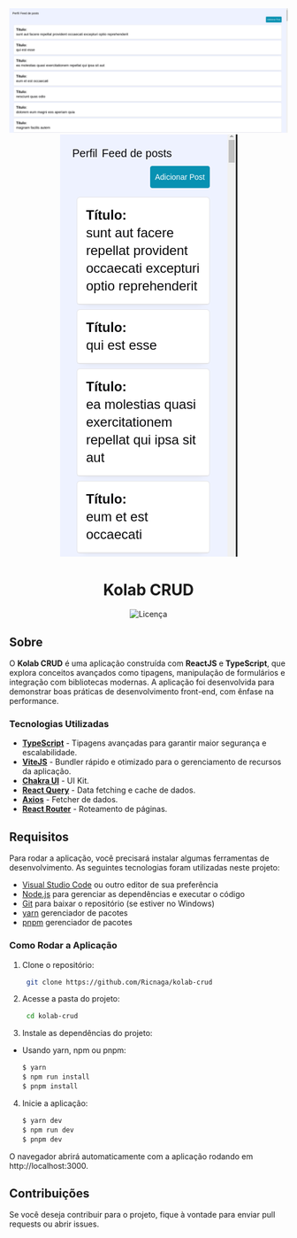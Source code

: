 <div align="center">
  <img src="./cover.jpg" alt="Capa do Projeto" />
  <img src="./mobile.jpg" alt="Capa do Projeto mobile" />
</div>

<div align="center">

# Kolab CRUD

</div>

<div align="center">
  <img src="https://img.shields.io/github/license/Ricnaga/kolab-crud?style=for-the-badge" alt="Licença" />
</div>

## Sobre

O **Kolab CRUD** é uma aplicação construída com **ReactJS** e **TypeScript**, que explora conceitos avançados como tipagens, manipulação de formulários e integração com bibliotecas modernas. A aplicação foi desenvolvida para demonstrar boas práticas de desenvolvimento front-end, com ênfase na performance.

### Tecnologias Utilizadas

- [**TypeScript**](https://www.typescriptlang.org/) - Tipagens avançadas para garantir maior segurança e escalabilidade.
- [**ViteJS**](https://vitejs.dev/) - Bundler rápido e otimizado para o gerenciamento de recursos da aplicação.
- [**Chakra UI**](https://www.chakra-ui.com/) - UI Kit.
- [**React Query**](https://tanstack.com/query/v5/docs/framework/react/overview) - Data fetching e cache de dados.
- [**Axios**](https://axios-http.com/docs/intro) - Fetcher de dados.
- [**React Router**](https://reactrouter.com/) - Roteamento de páginas.

## Requisitos

Para rodar a aplicação, você precisará instalar algumas ferramentas de desenvolvimento. As seguintes tecnologias foram utilizadas neste projeto:

- [Visual Studio Code](https://code.visualstudio.com/) ou outro editor de sua preferência
- [Node.js](https://nodejs.org/en/) para gerenciar as dependências e executar o código
- [Git](https://gitforwindows.org/) para baixar o repositório (se estiver no Windows)
- [yarn](https://yarnpkg.com/) gerenciador de pacotes
- [pnpm](https://pnpm.io/) gerenciador de pacotes

### Como Rodar a Aplicação

1. Clone o repositório:

   ```bash
    git clone https://github.com/Ricnaga/kolab-crud
   ```

2. Acesse a pasta do projeto:

   ```bash
    cd kolab-crud
   ```

3. Instale as dependências do projeto:

- Usando yarn, npm ou pnpm:

  ```bash
  $ yarn
  $ npm run install
  $ pnpm install
  ```

4. Inicie a aplicação:

   ```bash
   $ yarn dev
   $ npm run dev
   $ pnpm dev
   ```

O navegador abrirá automaticamente com a aplicação rodando em http://localhost:3000.

## Contribuições

Se você deseja contribuir para o projeto, fique à vontade para enviar pull requests ou abrir issues.
